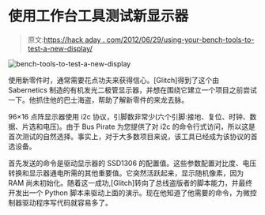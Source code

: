 # 使用工作台工具测试新显示器

> 原文:[https://hack aday . com/2012/06/29/using-your-bench-tools-to-test-a-new-display/](https://hackaday.com/2012/06/29/using-your-bench-tools-to-test-a-new-display/)

![](../Images/9e99e86450452f20ddb3c163274d652a.png "bench-tools-to-test-a-new-display")

使用新零件时，通常需要花点功夫来获得信心。[Glitch]得到了这个由 Sabernetics 制造的有机发光二极管显示器，并想在围绕它建立一个项目之前尝试一下。他抓住他的巴士海盗，帮助了解新零件的来龙去脉。

96×16 点阵显示器使用 i2c 协议，引脚数非常少(六个引脚:接地、复位、时钟、数据、片选和电压)。由于 Bus Pirate 为您提供了对 i2c 的命令行式访问，所以这是首次测试的自然选择。事实上，对于大多数项目来说，该工具已经成为该协议的首选设备。

首先发送的命令是驱动显示器的 SSD1306 的配置值。这些参数配置对比度、电压转换和显示器通电所需的其他重要值。它突然活跃起来，显示随机像素，因为 RAM 尚未初始化。随着这一成功,[Glitch]转向了总线盗版者的脚本能力，并最终开发出一个 Python 脚本来驱动上面的演示。现在他知道了他需要的命令，为微控制器驱动程序写代码就容易多了。